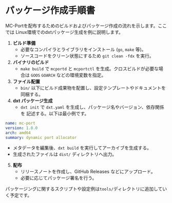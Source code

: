 # パッケージ作成手順書

MC-Portを配布するためのビルドおよびパッケージ作成の流れを示します。ここでは
Linux環境でのdxtパッケージ生成を例に説明します。

1. **ビルド準備**
   - 必要なコンパイラとライブラリをインストール (`go`, `make` 等)。
   - ソースコードをクリーン状態にするため `git clean -fdx` を実行。
2. **バイナリのビルド**
   - `make build` で `mcportd` と `mcportctl` を生成。クロスビルドが必要な場合は
     `GOOS` `GOARCH` などの環境変数を指定。
3. **ファイル配置**
   - `bin/` 以下にビルド成果物を配置し、設定テンプレートやドキュメントを同梱する。
4. **dxt パッケージ生成**
   - `dxt init` で `dxt.yaml` を生成し、パッケージ名やバージョン、依存関係を
     記述する。以下は最小例です。

```yaml
name: mc-port
version: 1.0.0
arch: amd64
summary: dynamic port allocator
```

   - メタデータを編集後、`dxt build` を実行してアーカイブを生成する。
   - 生成されたファイルは `dist/` ディレクトリへ出力。
5. **配布**
   - リリースノートを作成し、GitHub Releases などにアップロード。
   - 必要に応じてパッケージ署名を行う。

パッケージングに関するスクリプトや設定例は`tools/`ディレクトリに追加していく予定です。

